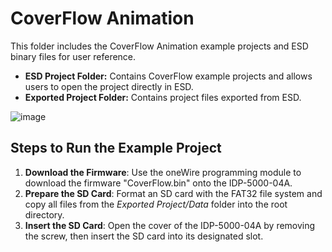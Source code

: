 #     CoverFlow Animation

This folder includes the CoverFlow Animation example projects and ESD binary files for user reference.

*  **ESD Project Folder:** Contains CoverFlow example projects and allows users to open the project directly in ESD.
*  **Exported Project Folder:** Contains project files exported from ESD.

  ![image](https://github.com/user-attachments/assets/378a640e-18ab-457b-af88-31889fa39762)


  
## Steps to Run the Example Project  

1. **Download the Firmware**: Use the oneWire programming module to download the firmware "CoverFlow.bin" onto the IDP-5000-04A.  
2. **Prepare the SD Card**: Format an SD card with the FAT32 file system and copy all files from the *Exported Project/Data* folder into the root directory.  
3. **Insert the SD Card**: Open the cover of the IDP-5000-04A by removing the screw, then insert the SD card into its designated slot.


